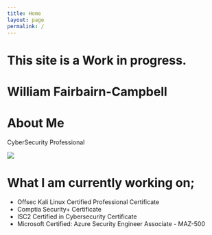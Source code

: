 ```yaml
---
title: Home
layout: page
permalink: /
---
```


# This site is a Work in progress.
# William Fairbairn-Campbell

# About Me
CyberSecurity Professional

<script src="https://tryhackme.com/badge/111747"></script>
<img src="https://tryhackme-badges.s3.amazonaws.com/williamfc.png">

# What I am currently working on;
- Offsec Kali Linux Certified Professional Certificate
- Comptia Security+ Certificate
- ISC2 Certified in Cybersecurity Certificate
- Microsoft Certified: Azure Security Engineer Associate - MAZ-500
